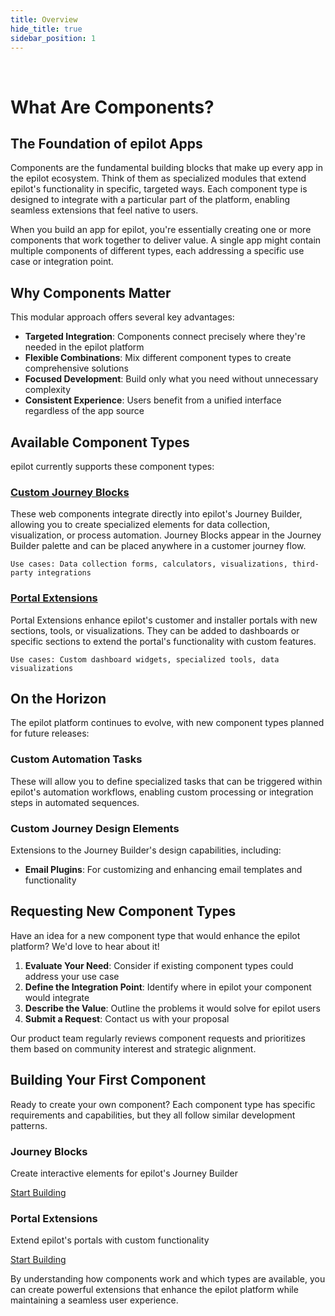 ```yaml
---
title: Overview
hide_title: true
sidebar_position: 1
---
```


<p>&nbsp;</p>

# What Are Components?

## The Foundation of epilot Apps

Components are the fundamental building blocks that make up every app in the epilot ecosystem. Think of them as specialized modules that extend epilot's functionality in specific, targeted ways. Each component type is designed to integrate with a particular part of the platform, enabling seamless extensions that feel native to users.

When you build an app for epilot, you're essentially creating one or more components that work together to deliver value. A single app might contain multiple components of different types, each addressing a specific use case or integration point.

## Why Components Matter

This modular approach offers several key advantages:

- **Targeted Integration**: Components connect precisely where they're needed in the epilot platform
- **Flexible Combinations**: Mix different component types to create comprehensive solutions
- **Focused Development**: Build only what you need without unnecessary complexity
- **Consistent Experience**: Users benefit from a unified interface regardless of the app source

## Available Component Types

epilot currently supports these component types:

### [Custom Journey Blocks](/apps/building-apps/components/custom-journey-block)

These web components integrate directly into epilot's Journey Builder, allowing you to create specialized elements for data collection, visualization, or process automation. Journey Blocks appear in the Journey Builder palette and can be placed anywhere in a customer journey flow.

```
Use cases: Data collection forms, calculators, visualizations, third-party integrations
```

### [Portal Extensions](/apps/building-apps/components/portal-extension)

Portal Extensions enhance epilot's customer and installer portals with new sections, tools, or visualizations. They can be added to dashboards or specific sections to extend the portal's functionality with custom features.

```
Use cases: Custom dashboard widgets, specialized tools, data visualizations
```

## On the Horizon

The epilot platform continues to evolve, with new component types planned for future releases:

### Custom Automation Tasks

These will allow you to define specialized tasks that can be triggered within epilot's automation workflows, enabling custom processing or integration steps in automated sequences.

### Custom Journey Design Elements

Extensions to the Journey Builder's design capabilities, including:
- **Email Plugins**: For customizing and enhancing email templates and functionality

## Requesting New Component Types

Have an idea for a new component type that would enhance the epilot platform? We'd love to hear about it!

1. **Evaluate Your Need**: Consider if existing component types could address your use case
2. **Define the Integration Point**: Identify where in epilot your component would integrate
3. **Describe the Value**: Outline the problems it would solve for epilot users
4. **Submit a Request**: Contact us with your proposal

Our product team regularly reviews component requests and prioritizes them based on community interest and strategic alignment.

## Building Your First Component

Ready to create your own component? Each component type has specific requirements and capabilities, but they all follow similar development patterns.

<div className="container">
  <div className="row">
    <div className="col col--6">
      <div className="card" style={{height: '100%'}}>
        <div className="card__body">
          <h3>Journey Blocks</h3>
          <p>Create interactive elements for epilot's Journey Builder</p>
          <a href="/apps/building-apps/components/custom-journey-block" className="button button--primary button--block">Start Building</a>
        </div>
      </div>
    </div>
    <div className="col col--6">
      <div className="card" style={{height: '100%'}}>
        <div className="card__body">
          <h3>Portal Extensions</h3>
          <p>Extend epilot's portals with custom functionality</p>
          <a href="/apps/building-apps/components/portal-extension" className="button button--primary button--block">Start Building</a>
        </div>
      </div>
    </div>
  </div>
</div>

By understanding how components work and which types are available, you can create powerful extensions that enhance the epilot platform while maintaining a seamless user experience.